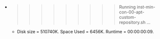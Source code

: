 * >>>>>>>>> Running inst-min-con-00-apt-custom-repository.sh ...
  * Disk size = 510740K. Space Used = 6456K. Runtime = 00:00:00:09.
